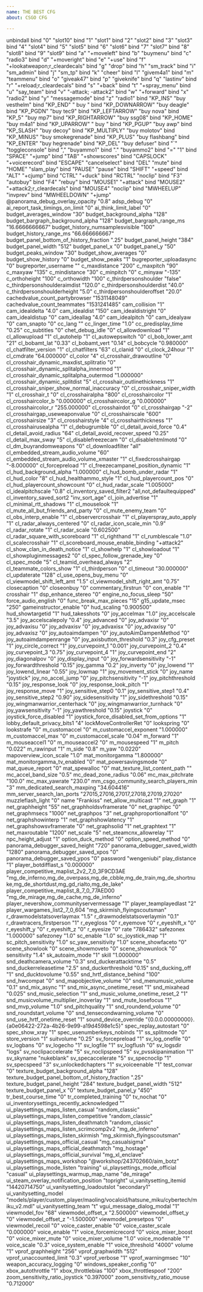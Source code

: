 ```yaml
---
name: THE BEST CFG
about: CSGO CFG

---
```


unbindall
bind "0" "slot10"
bind "1" "slot1"
bind "2" "slot2"
bind "3" "slot3"
bind "4" "slot4"
bind "5" "slot5"
bind "6" "slot6"
bind "7" "slot7"
bind "8" "slot8"
bind "9" "slot9"
bind "a" "+moveleft"
bind "b" "buymenu"
bind "c" "radio3"
bind "d" "+moveright"
bind "e" "+use"
bind "f" "+lookatweapon;r_cleardecals"
bind "g" "drop"
bind "h" "sm_track"
bind "i" "sm_admin"
bind "j" "sm_tp"
bind "k" "cheer"
bind "l" "givem4a1"
bind "m" "teammenu"
bind "o" "giveak47"
bind "p" "giveknife"
bind "q" "lastinv"
bind "r" "+reload;r_cleardecals"
bind "s" "+back"
bind "t" "+spray_menu"
bind "u" "say_team"
bind "v" "-attack; -attack2"
bind "w" "+forward"
bind "x" "radio2"
bind "y" "messagemode"
bind "z" "radio1"
bind "KP_INS" "buy vesthelm"
bind "KP_END" " buy "
bind "KP_DOWNARROW" "buy deagle"
bind "KP_PGDN" "buy tec9"
bind "KP_LEFTARROW" "buy nova"
bind "KP_5" "buy mp7"
bind "KP_RIGHTARROW" "buy ssg08"
bind "KP_HOME" "buy m4a1"
bind "KP_UPARROW" " buy "
bind "KP_PGUP" "buy awp"
bind "KP_SLASH" "buy decoy"
bind "KP_MULTIPLY" "buy molotov"
bind "KP_MINUS" "buy smokegrenade"
bind "KP_PLUS" "buy flashbang"
bind "KP_ENTER" "buy hegrenade"
bind "KP_DEL" "buy defuser"
bind "`" "toggleconsole"
bind "," "buyammo1"
bind "." "buyammo2"
bind "=" "1"
bind "SPACE" "+jump"
bind "TAB" "+showscores"
bind "CAPSLOCK" "+voicerecord"
bind "ESCAPE" "cancelselect"
bind "DEL" "mute"
bind "HOME" "slam_play"
bind "PAUSE" "pause"
bind "SHIFT" "+speed"
bind "ALT" "+cjump"
bind "CTRL" "+duck"
bind "RCTRL" "noclip"
bind "F3" "autobuy"
bind "F4" "rebuy"
bind "MOUSE1" "+attack"
bind "MOUSE2" "+attack2;r_cleardecals"
bind "MOUSE4" "noclip"
bind "MWHEELUP" "invprev"
bind "MWHEELDOWN" "+jump"
@panorama_debug_overlay_opacity "0.8"
adsp_debug "0"
ai_report_task_timings_on_limit "0"
ai_think_limit_label "0"
budget_averages_window "30"
budget_background_alpha "128"
budget_bargraph_background_alpha "128"
budget_bargraph_range_ms "16.6666666667"
budget_history_numsamplesvisible "100"
budget_history_range_ms "66.666666667"
budget_panel_bottom_of_history_fraction ".25"
budget_panel_height "384"
budget_panel_width "512"
budget_panel_x "0"
budget_panel_y "50"
budget_peaks_window "30"
budget_show_averages "0"
budget_show_history "0"
budget_show_peaks "1"
bugreporter_uploadasync "0"
bugreporter_username ""
c_maxdistance "200"
c_maxpitch "90"
c_maxyaw "135"
c_mindistance "30"
c_minpitch "0"
c_minyaw "-135"
c_orthoheight "100"
c_orthowidth "100"
c_thirdpersonshoulder "false"
c_thirdpersonshoulderaimdist "120.0"
c_thirdpersonshoulderdist "40.0"
c_thirdpersonshoulderheight "5.0"
c_thirdpersonshoulderoffset "20.0"
cachedvalue_count_partybrowser "1531148049"
cachedvalue_count_teammates "1531241485"
cam_collision "1"
cam_idealdelta "4.0"
cam_idealdist "150"
cam_idealdistright "0"
cam_idealdistup "0"
cam_ideallag "4.0"
cam_idealpitch "0"
cam_idealyaw "0"
cam_snapto "0"
cc_lang ""
cc_linger_time "1.0"
cc_predisplay_time "0.25"
cc_subtitles "0"
chet_debug_idle "0"
cl_allowdownload "1"
cl_allowupload "1"
cl_autohelp "1"
cl_autowepswitch "0"
cl_bob_lower_amt "21"
cl_bobamt_lat "0.33"
cl_bobamt_vert "0.14"
cl_bobcycle "0.980000"
cl_chatfilter_version "1"
cl_chatfilters "63"
cl_clanid "0"
cl_clock_24hour "1"
cl_cmdrate "64.000000"
cl_color "4"
cl_crosshair_drawoutline "0"
cl_crosshair_dynamic_maxdist_splitratio "0"
cl_crosshair_dynamic_splitalpha_innermod "1"
cl_crosshair_dynamic_splitalpha_outermod "1.000000"
cl_crosshair_dynamic_splitdist "5"
cl_crosshair_outlinethickness "1"
cl_crosshair_sniper_show_normal_inaccuracy "0"
cl_crosshair_sniper_width "1"
cl_crosshair_t "0"
cl_crosshairalpha "800"
cl_crosshaircolor "1"
cl_crosshaircolor_b "0.000000"
cl_crosshaircolor_g "0.000000"
cl_crosshaircolor_r "255.000000"
cl_crosshairdot "0"
cl_crosshairgap "-2"
cl_crosshairgap_useweaponvalue "0"
cl_crosshairscale "600"
cl_crosshairsize "3"
cl_crosshairstyle "4"
cl_crosshairthickness "1"
cl_crosshairusealpha "1"
cl_debugrumble "0"
cl_detail_avoid_force "0.4"
cl_detail_avoid_radius "64"
cl_detail_avoid_recover_speed "0.25"
cl_detail_max_sway "5"
cl_disablefreezecam "0"
cl_disablehtmlmotd "0"
cl_dm_buyrandomweapons "0"
cl_downloadfilter "all"
cl_embedded_stream_audio_volume "60"
cl_embedded_stream_audio_volume_xmaster "1"
cl_fixedcrosshairgap "-8.000000"
cl_forcepreload "1"
cl_freezecampanel_position_dynamic "1"
cl_hud_background_alpha "1.000000"
cl_hud_bomb_under_radar "1"
cl_hud_color "8"
cl_hud_healthammo_style "1"
cl_hud_playercount_pos "0"
cl_hud_playercount_showcount "0"
cl_hud_radar_scale "1.005000"
cl_idealpitchscale "0.8"
cl_inventory_saved_filter2 "all,not_defaultequipped"
cl_inventory_saved_sort2 "inv_sort_age"
cl_join_advertise "1"
cl_minimal_rtt_shadows "1"
cl_mouselook "1"
cl_mute_all_but_friends_and_party "0"
cl_mute_enemy_team "0"
cl_obs_interp_enable "1"
cl_observercrosshair "1"
cl_playerspray_auto_apply "1"
cl_radar_always_centered "0"
cl_radar_icon_scale_min "0.9"
cl_radar_rotate "1"
cl_radar_scale "0.602500"
cl_radar_square_with_scoreboard "1"
cl_righthand "1"
cl_rumblescale "1.0"
cl_scalecrosshair "1"
cl_scoreboard_mouse_enable_binding "+attack2"
cl_show_clan_in_death_notice "1"
cl_showhelp "1"
cl_showloadout "1"
cl_showpluginmessages2 "0"
cl_spec_follow_grenade_key "0"
cl_spec_mode "5"
cl_teamid_overhead_always "2"
cl_teammate_colors_show "1"
cl_thirdperson "0"
cl_timeout "30.000000"
cl_updaterate "128"
cl_use_opens_buy_menu "0"
cl_viewmodel_shift_left_amt "1.5"
cl_viewmodel_shift_right_amt "0.75"
closecaption "0"
closeonbuy "0"
commentary_firstrun "0"
con_enable "1"
crosshair "1"
dsp_enhance_stereo "0"
engine_no_focus_sleep "50"
force_audio_english "0"
func_break_max_pieces "15"
g15_update_msec "250"
gameinstructor_enable "0"
hud_scaling "0.900500"
hud_showtargetid "1"
hud_takesshots "0"
joy_accelmax "1.0"
joy_accelscale "3.5"
joy_accelscalepoly "0.4"
joy_advanced "0"
joy_advaxisr "0"
joy_advaxisu "0"
joy_advaxisv "0"
joy_advaxisx "0"
joy_advaxisy "0"
joy_advaxisz "0"
joy_autoaimdampen "0"
joy_autoAimDampenMethod "0"
joy_autoaimdampenrange "0"
joy_axisbutton_threshold "0.3"
joy_cfg_preset "1"
joy_circle_correct "1"
joy_curvepoint_1 "0.001"
joy_curvepoint_2 "0.4"
joy_curvepoint_3 "0.75"
joy_curvepoint_4 "1"
joy_curvepoint_end "2"
joy_diagonalpov "0"
joy_display_input "0"
joy_forwardsensitivity "-1"
joy_forwardthreshold "0.15"
joy_gamma "0.2"
joy_inverty "0"
joy_lowend "1"
joy_lowend_linear "0.55"
joy_lowmap "1"
joy_movement_stick "0"
joy_name "joystick"
joy_no_accel_jump "0"
joy_pitchsensitivity "-1"
joy_pitchthreshold "0.15"
joy_response_look "0"
joy_response_look_pitch "1"
joy_response_move "1"
joy_sensitive_step0 "0.1"
joy_sensitive_step1 "0.4"
joy_sensitive_step2 "0.90"
joy_sidesensitivity "1"
joy_sidethreshold "0.15"
joy_wingmanwarrior_centerhack "0"
joy_wingmanwarrior_turnhack "0"
joy_yawsensitivity "-1"
joy_yawthreshold "0.15"
joystick "0"
joystick_force_disabled "1"
joystick_force_disabled_set_from_options "1"
lobby_default_privacy_bits1 "4"
lockMoveControllerRet "0"
lookspring "0"
lookstrafe "0"
m_customaccel "0"
m_customaccel_exponent "1.000000"
m_customaccel_max "0"
m_customaccel_scale "0.04"
m_forward "1"
m_mouseaccel1 "0"
m_mouseaccel2 "0"
m_mousespeed "1"
m_pitch "0.022"
m_rawinput "1"
m_side "0.8"
m_yaw "0.0220"
mapoverview_icon_scale "1.0"
mat_monitorgamma "1.800000"
mat_monitorgamma_tv_enabled "0"
mat_powersavingsmode "0"
mat_queue_report "0"
mat_spewalloc "0"
mat_texture_list_content_path ""
mc_accel_band_size "0.5"
mc_dead_zone_radius "0.06"
mc_max_pitchrate "100.0"
mc_max_yawrate "230.0"
mm_csgo_community_search_players_min "3"
mm_dedicated_search_maxping "34.604416"
mm_server_search_lan_ports "27015,27016,27017,27018,27019,27020"
muzzleflash_light "0"
name "Frankiss"
net_allow_multicast "1"
net_graph "1"
net_graphheight "55"
net_graphholdsvframerate "0"
net_graphipc "0"
net_graphmsecs "1000"
net_graphpos "3"
net_graphproportionalfont "0"
net_graphshowinterp "1"
net_graphshowlatency "1"
net_graphshowsvframerate "0"
net_graphsolid "1"
net_graphtext "1"
net_maxroutable "1200"
net_scale "5"
net_steamcnx_allowrelay "1"
npc_height_adjust "1"
option_duck_method "0"
option_speed_method "0"
panorama_debugger_saved_height "720"
panorama_debugger_saved_width "1280"
panorama_debugger_saved_xpos "0"
panorama_debugger_saved_ypos "0"
password "wengeniubi"
play_distance "1"
player_botdifflast_s "0.000000"
player_competitive_maplist_2v2_7_0_3F9CD3AE "mg_de_inferno,mg_de_overpass,mg_de_cbble,mg_de_train,mg_de_shortnuke,mg_de_shortdust,mg_gd_rialto,mg_de_lake"
player_competitive_maplist_8_7_0_77AED00 "mg_de_mirage,mg_de_cache,mg_de_inferno"
player_nevershow_communityservermessage "1"
player_teamplayedlast "2"
player_wargames_list2_7_0_604 "mg_skirmish_flyingscoutsman"
r_drawmodelstatsoverlaymax "1.5"
r_drawmodelstatsoverlaymin "0.1"
r_drawtracers_firstperson "1"
r_eyegloss "0"
r_eyemove "0"
r_eyeshift_x "0"
r_eyeshift_y "0"
r_eyeshift_z "0"
r_eyesize "0"
rate "786432"
safezonex "1.000000"
safezoney "1.0"
sc_enable "1.0"
sc_joystick_map "1"
sc_pitch_sensitivity "1.0"
sc_yaw_sensitivity "1.0"
scene_showfaceto "0"
scene_showlook "0"
scene_showmoveto "0"
scene_showunlock "0"
sensitivity "1.4"
sk_autoaim_mode "1"
skill "1.000000"
snd_deathcamera_volume "0.3"
snd_duckerattacktime "0.5"
snd_duckerreleasetime "2.5"
snd_duckerthreshold "0.15"
snd_ducking_off "1"
snd_ducktovolume "0.55"
snd_hrtf_distance_behind "100"
snd_hwcompat "0"
snd_mapobjective_volume "0"
snd_menumusic_volume "0.1"
snd_mix_async "1"
snd_mix_async_onetime_reset "1"
snd_mixahead "0.025"
snd_music_selection "1"
snd_music_volume_onetime_reset_2 "1"
snd_musicvolume_multiplier_inoverlay "1"
snd_mute_losefocus "1"
snd_mvp_volume "1.0"
snd_pitchquality "1"
snd_roundend_volume "0"
snd_roundstart_volume "0"
snd_tensecondwarning_volume "0"
snd_use_hrtf_onetime_reset "1"
sound_device_override "{0.0.0.00000000}.{a0e06422-272a-4b26-9e99-a19d4598e1c5}"
spec_replay_autostart "0"
spec_show_xray "1"
spec_usenumberkeys_nobinds "1"
ss_splitmode "0"
store_version "1"
suitvolume "0.25"
sv_forcepreload "1"
sv_log_onefile "0"
sv_logbans "0"
sv_logecho "1"
sv_logfile "1"
sv_logflush "0"
sv_logsdir "logs"
sv_noclipaccelerate "5"
sv_noclipspeed "5"
sv_pvsskipanimation "1"
sv_skyname "nukeblank"
sv_specaccelerate "5"
sv_specnoclip "1"
sv_specspeed "3"
sv_unlockedchapters "1"
sv_voiceenable "1"
test_convar "0"
texture_budget_background_alpha "128"
texture_budget_panel_bottom_of_history_fraction ".25"
texture_budget_panel_height "284"
texture_budget_panel_width "512"
texture_budget_panel_x "0"
texture_budget_panel_y "450"
tr_best_course_time "0"
tr_completed_training "0"
tv_nochat "0"
ui_inventorysettings_recently_acknowledged ""
ui_playsettings_maps_listen_casual "random_classic"
ui_playsettings_maps_listen_competitive "random_classic"
ui_playsettings_maps_listen_deathmatch "random_classic"
ui_playsettings_maps_listen_scrimcomp2v2 "mg_de_inferno"
ui_playsettings_maps_listen_skirmish "mg_skirmish_flyingscoutsman"
ui_playsettings_maps_official_casual "mg_casualsigma"
ui_playsettings_maps_official_deathmatch "mg_hostage"
ui_playsettings_maps_official_survival "mg_xl_enclave"
ui_playsettings_maps_workshop "@workshop/243702660/aim_botz"
ui_playsettings_mode_listen "training"
ui_playsettings_mode_official "casual"
ui_playsettings_warmup_map_name "de_mirage"
ui_steam_overlay_notification_position "topright"
ui_vanitysetting_itemid "14420714750"
ui_vanitysetting_loadoutslot "secondary1"
ui_vanitysetting_model "models/player/custom_player/maoling/vocaloid/hatsune_miku/cybertech/miku_v2.mdl"
ui_vanitysetting_team "t"
vgui_message_dialog_modal "1"
viewmodel_fov "68"
viewmodel_offset_x "2.500000"
viewmodel_offset_y "0"
viewmodel_offset_z "-1.500000"
viewmodel_presetpos "0"
viewmodel_recoil "0"
voice_caster_enable "0"
voice_caster_scale "0.000000"
voice_enable "1"
voice_forcemicrecord "0"
voice_mixer_boost "0"
voice_mixer_mute "0"
voice_mixer_volume "1.0"
voice_modenable "1"
voice_scale "0.3"
voice_system_enable "1"
voice_threshold "4000"
volume "1"
vprof_graphheight "256"
vprof_graphwidth "512"
vprof_unaccounted_limit "0.3"
vprof_verbose "1"
vprof_warningmsec "10"
weapon_accuracy_logging "0"
windows_speaker_config "0"
xbox_autothrottle "1"
xbox_throttlebias "100"
xbox_throttlespoof "200"
zoom_sensitivity_ratio_joystick "0.397000"
zoom_sensitivity_ratio_mouse "0.712000"
